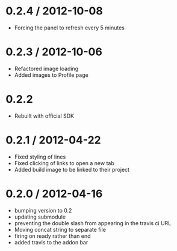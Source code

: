 0.2.4 / 2012-10-08
==================

  * Forcing the panel to refresh every 5 minutes

0.2.3 / 2012-10-06
==================

  * Refactored image loading
  * Added images to Profile page

0.2.2
==================

  * Rebuilt with official SDK

0.2.1 / 2012-04-22 
==================

  * Fixed styling of lines
  * Fixed clicking of links to open a new tab
  * Added build image to be linked to their project


0.2.0 / 2012-04-16 
==================

  * bumping version to 0.2
  * updating submodule
  * preventing the double slash from appearing in the travis ci URL
  * Moving concat string to separate file
  * firing on ready rather than end
  * added travis to the addon bar
